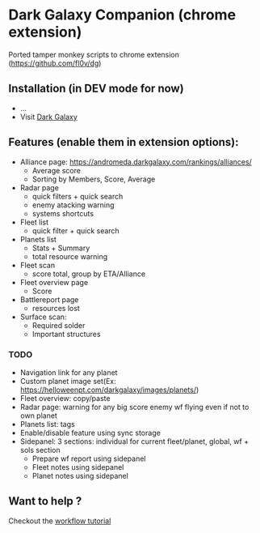# Dark Galaxy Companion (chrome extension)

Ported tamper monkey scripts to chrome extension (https://github.com/fl0v/dg)

## Installation (in DEV mode for now)
- ...
- Visit [Dark Galaxy](https://www.darkgalaxy.com)

## Features (enable them in extension options):
- Alliance page: https://andromeda.darkgalaxy.com/rankings/alliances/
  - Average score
  - Sorting by Members, Score, Average
- Radar page
  - quick filters + quick search
  - enemy atacking warning
  - systems shortcuts
- Fleet list
  - quick filter + quick search
- Planets list
  - Stats + Summary
  - total resource warning
- Fleet scan
  - score total, group by ETA/Alliance
- Fleet overview page
  - Score
- Battlereport page
  - resources lost
- Surface scan:
  - Required solder
  - Important structures
  
### TODO  
- Navigation link for any planet
- Custom planet image set(Ex:  https://helloweenpt.com/darkgalaxy/images/planets/)
- Fleet overview: copy/paste
- Radar page: warning for any big score enemy wf flying even if not to own planet
- Planets list: tags
- Enable/disable feature using sync storage
- Sidepanel: 3 sections: individual for current fleet/planet, global, wf + sols section
  - Prepare wf report using sidepanel
  - Fleet notes using sidepanel
  - Planet notes using sidepanel

## Want to help ?
Checkout the [workflow tutorial](workflow.md)

